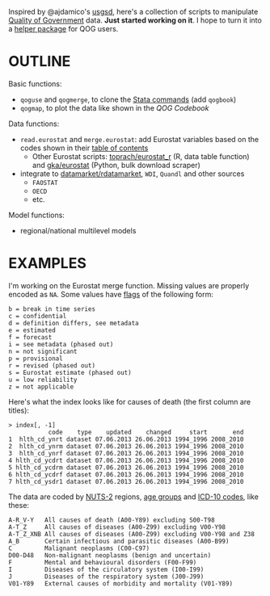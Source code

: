 Inspired by @ajdamico's [usgsd](https://github.com/ajdamico/usgsd/), here's a collection of scripts to manipulate [Quality of Government](http://www.qog.pol.gu.se/) data. __Just started working on it__. I hope to turn it into a [helper package](http://www.qog.pol.gu.se/data/dataextras/forstatausers/) for QOG users.

# OUTLINE

Basic functions:

* `qoguse` and `qogmerge`, to clone the [Stata commands](http://www.qog.pol.gu.se/data/dataextras/forstatausers/) (add `qogbook`)
* `qogmap`, to plot the data like shown in the _QOG Codebook_

Data functions:

* `read.eurostat` and `merge.eurostat`: add Eurostat variables based on the codes shown in their [table of contents](http://epp.eurostat.ec.europa.eu/NavTree_prod/everybody/BulkDownloadListing?sort=1&file=table_of_contents_en.pdf)
  * Other Eurostat scripts: [toprach/eurostat_r](https://github.com/toprach/eurostat_r/blob/master/eurostat_r.r) (R, data table function) and [gka/eurostat](https://github.com/gka/eurostat) (Python, bulk download scraper)
* integrate to [datamarket/rdatamarket](https://github.com/DataMarket/rdatamarket), `WDI`, `Quandl` and other sources
  * `FAOSTAT`
  * `OECD`
  * etc.

Model functions:

* regional/national multilevel models

# EXAMPLES

I'm working on the Eurostat merge function. Missing values are properly encoded as `NA`. Some values have [flags](http://epp.eurostat.ec.europa.eu/NavTree_prod/htdocs/explanation/explanation_en_auth.html) of the following form:

    b = break in time series 
    c = confidential 
    d = definition differs, see metadata 
    e = estimated 
    f = forecast 
    i = see metadata (phased out) 
    n = not significant 
    p = provisional 
    r = revised (phased out) 
    s = Eurostat estimate (phased out) 
    u = low reliability 
    z = not applicable 

Here's what the index looks like for causes of death (the first column are titles):

    > index[, -1]
               code    type    updated    changed     start       end
    1  hlth_cd_ynrt dataset 07.06.2013 26.06.2013 1994_1996 2008_2010
    2  hlth_cd_ynrm dataset 07.06.2013 26.06.2013 1994_1996 2008_2010
    3  hlth_cd_ynrf dataset 07.06.2013 26.06.2013 1994_1996 2008_2010
    4 hlth_cd_ycdrt dataset 07.06.2013 26.06.2013 1994_1996 2008_2010
    5 hlth_cd_ycdrm dataset 07.06.2013 26.06.2013 1994_1996 2008_2010
    6 hlth_cd_ycdrf dataset 07.06.2013 26.06.2013 1994_1996 2008_2010
    7 hlth_cd_ysdr1 dataset 07.06.2013 26.06.2013 1994_1996 2008_2010

The data are coded by [NUTS-2](http://epp.eurostat.ec.europa.eu/portal/page/portal/nuts_nomenclature/introduction) regions, [age groups](http://epp.eurostat.ec.europa.eu/NavTree_prod/everybody/BulkDownloadListing?sort=1&file=dic%2Fen%2Fage.dic) and [ICD-10 codes](http://epp.eurostat.ec.europa.eu/NavTree_prod/everybody/BulkDownloadListing?sort=1&file=dic%2Fen%2Ficd10.dic), like these:

    A-R_V-Y   All causes of death (A00-Y89) excluding S00-T98
    A-T_Z     All causes of diseases (A00-Z99) excluding V00-Y98
    A-T_Z_XNB All causes of diseases (A00-Z99) excluding V00-Y98 and Z38
    A_B       Certain infectious and parasitic diseases (A00-B99)
    C         Malignant neoplasms (C00-C97)
    D00-D48   Non-malignant neoplasms (benign and uncertain)
    F         Mental and behavioural disorders (F00-F99)
    I         Diseases of the circulatory system (I00-I99)
    J         Diseases of the respiratory system (J00-J99)
    V01-Y89   External causes of morbidity and mortality (V01-Y89)
